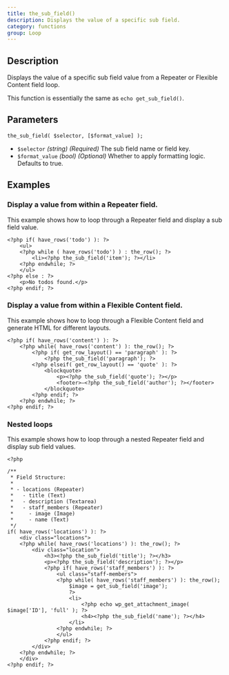 ```yaml
---
title: the_sub_field()
description: Displays the value of a specific sub field.
category: functions
group: Loop
---
```


## Description
Displays the value of a specific sub field value from a Repeater or Flexible Content field loop.

This function is essentially the same as `echo get_sub_field()`.

## Parameters
```
the_sub_field( $selector, [$format_value] );
```
- `$selector`		*(string)*	*(Required)*	The sub field name or field key.
- `$format_value`	*(bool)*	*(Optional)*	Whether to apply formatting logic. Defaults to true.

## Examples

### Display a value from within a Repeater field.
This example shows how to loop through a Repeater field and display a sub field value.
```
<?php if( have_rows('todo') ): ?>
	<ul>
    <?php while ( have_rows('todo') ) : the_row(); ?>
    	<li><?php the_sub_field('item'); ?></li>
    <?php endwhile; ?>
    </ul>
<?php else : ?>
    <p>No todos found.</p>
<?php endif; ?>
```

### Display a value from within a Flexible Content field.
This example shows how to loop through a Flexible Content field and generate HTML for different layouts.
```
<?php if( have_rows('content') ): ?>
	<?php while( have_rows('content') ): the_row(); ?>
		<?php if( get_row_layout() == 'paragraph' ): ?>
			<?php the_sub_field('paragraph'); ?>
		<?php elseif( get_row_layout() == 'quote' ): ?>
			<blockquote>
			    <p><?php the_sub_field('quote'); ?></p>
			    <footer>—<?php the_sub_field('author'); ?></footer>
			</blockquote>
		<?php endif; ?>
	<?php endwhile; ?>
<?php endif; ?>
```

### Nested loops
This example shows how to loop through a nested Repeater field and display sub field values.
```
<?php 

/**
 * Field Structure:
 *
 * - locations (Repeater)
 *   - title (Text)
 *   - description (Textarea)
 *   - staff_members (Repeater)
 *     - image (Image)
 *     - name (Text)
 */
if( have_rows('locations') ): ?>
	<div class="locations">
	<?php while( have_rows('locations') ): the_row(); ?>
		<div class="location">
			<h3><?php the_sub_field('title'); ?></h3>
			<p><?php the_sub_field('description'); ?></p>
			<?php if( have_rows('staff_members') ): ?>
				<ul class="staff-members">
				<?php while( have_rows('staff_members') ): the_row();
					$image = get_sub_field('image');
					?>
					<li>
						<?php echo wp_get_attachment_image( $image['ID'], 'full' ); ?>
						<h4><?php the_sub_field('name'); ?></h4>
					</li>
				<?php endwhile; ?>
				</ul>
			<?php endif; ?>
		</div>
	<?php endwhile; ?>
	</div>
<?php endif; ?>
```
